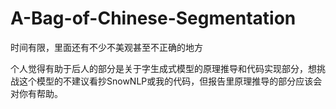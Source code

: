 # A-Bag-of-Chinese-Segmentation
时间有限，里面还有不少不美观甚至不正确的地方

个人觉得有助于后人的部分是关于字生成式模型的原理推导和代码实现部分，想挑战这个模型的不建议看抄SnowNLP或我的代码，但报告里原理推导的部分应该会对你有帮助。

